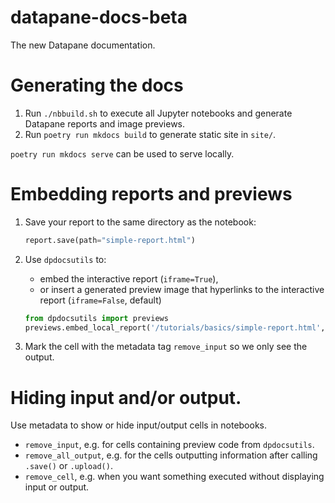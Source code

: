 # datapane-docs-beta
The new Datapane documentation.

# Generating the docs

1. Run `./nbbuild.sh` to execute all Jupyter notebooks and generate Datapane reports and image previews.
2. Run `poetry run mkdocs build` to generate static site in `site/`.

`poetry run mkdocs serve` can be used to serve locally.

# Embedding reports and previews

1. Save your report to the same directory as the notebook:

    ```python
    report.save(path="simple-report.html")
    ```

2. Use `dpdocsutils` to:
    - embed the interactive report (`iframe=True`), 
    - or insert a generated preview image that hyperlinks to the interactive report (`iframe=False`, default)

    ```python
    from dpdocsutils import previews
    previews.embed_local_report('/tutorials/basics/simple-report.html', width="100%", height=400)
    ```

3. Mark the cell with the metadata tag `remove_input` so we only see the output.

# Hiding input and/or output.

Use metadata to show or hide input/output cells in notebooks.
- `remove_input`, e.g. for cells containing preview code from `dpdocsutils`.
- `remove_all_output`, e.g. for the cells outputting information after calling `.save()` or `.upload()`.
- `remove_cell`, e.g. when you want something executed without displaying input or output.